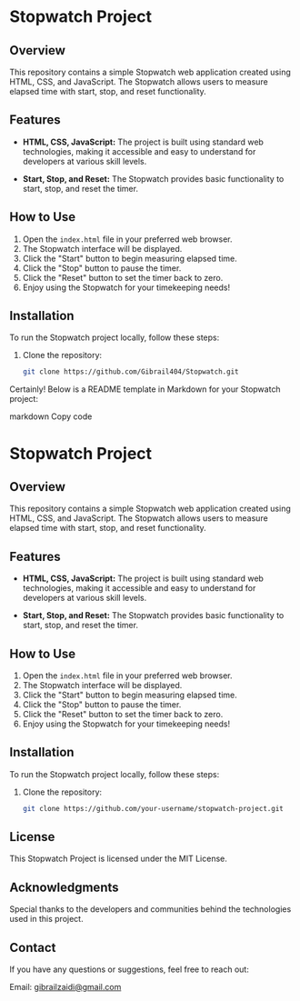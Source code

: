 # Stopwatch Project

## Overview

This repository contains a simple Stopwatch web application created using HTML, CSS, and JavaScript. The Stopwatch allows users to measure elapsed time with start, stop, and reset functionality.

## Features

- **HTML, CSS, JavaScript:** The project is built using standard web technologies, making it accessible and easy to understand for developers at various skill levels.

- **Start, Stop, and Reset:** The Stopwatch provides basic functionality to start, stop, and reset the timer.

## How to Use

1. Open the `index.html` file in your preferred web browser.
2. The Stopwatch interface will be displayed.
3. Click the "Start" button to begin measuring elapsed time.
4. Click the "Stop" button to pause the timer.
5. Click the "Reset" button to set the timer back to zero.
6. Enjoy using the Stopwatch for your timekeeping needs!

## Installation

To run the Stopwatch project locally, follow these steps:

1. Clone the repository:

   ```bash
   git clone https://github.com/Gibrail404/Stopwatch.git

   
Certainly! Below is a README template in Markdown for your Stopwatch project:

markdown
Copy code
# Stopwatch Project

## Overview

This repository contains a simple Stopwatch web application created using HTML, CSS, and JavaScript. The Stopwatch allows users to measure elapsed time with start, stop, and reset functionality.

## Features

- **HTML, CSS, JavaScript:** The project is built using standard web technologies, making it accessible and easy to understand for developers at various skill levels.

- **Start, Stop, and Reset:** The Stopwatch provides basic functionality to start, stop, and reset the timer.

## How to Use

1. Open the `index.html` file in your preferred web browser.
2. The Stopwatch interface will be displayed.
3. Click the "Start" button to begin measuring elapsed time.
4. Click the "Stop" button to pause the timer.
5. Click the "Reset" button to set the timer back to zero.
6. Enjoy using the Stopwatch for your timekeeping needs!

## Installation

To run the Stopwatch project locally, follow these steps:

1. Clone the repository:

   ```bash
   git clone https://github.com/your-username/stopwatch-project.git

## License

This Stopwatch Project is licensed under the MIT License.

## Acknowledgments

Special thanks to the developers and communities behind the technologies used in this project.

## Contact

If you have any questions or suggestions, feel free to reach out:

Email: gibrailzaidi@gmail.com

